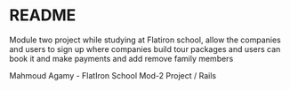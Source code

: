 # README

Module two project while studying at Flatiron school, allow the companies and users to sign up where companies build tour packages and users can book it and make payments and add remove family members

Mahmoud Agamy - FlatIron School
Mod-2 Project / Rails
